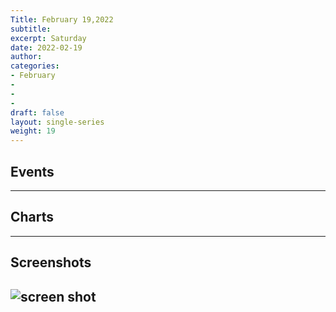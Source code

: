 ```yaml
---
Title: February 19,2022
subtitle: 
excerpt: Saturday
date: 2022-02-19
author:
categories:
- February
-
-
-
draft: false
layout: single-series
weight: 19
---
```



## Events



---



## Charts
---



## Screenshots



![screen shot](20220219_000xxx.png)
---

